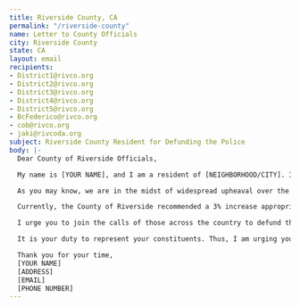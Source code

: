 ```yaml
---
title: Riverside County, CA
permalink: "/riverside-county"
name: Letter to County Officials
city: Riverside County
state: CA
layout: email
recipients:
- District1@rivco.org
- District2@rivco.org
- District3@rivco.org
- District4@rivco.org
- District5@rivco.org
- BcFederico@rivco.org
- cob@rivco.org
- jaki@rivcoda.org
subject: Riverside County Resident for Defunding the Police
body: |-
  Dear County of Riverside Officials,

  My name is [YOUR NAME], and I am a resident of [NEIGHBORHOOD/CITY]. I am writing to demand that you, as officials for the County of Riverside, revise your budget proposal to defund the police and redirect that funding into services that prioritize community well-being such as education, housing, and homelessness prevention programs.

  As you may know, we are in the midst of widespread upheaval over the systemic violence of over-policing our communities. George Floyd's murder is one of many instances that show how the role of policing leads to death when racism and anti-Blackness still exist in America. Hence, instead of "reforming" or "reviewing police policies," the time has come to defund the police.

  Currently, the County of Riverside recommended a 3% increase appropriation of $1.5 billion towards Public Safety for FY2020-2021. This proposed appropriation is what continues to fund and sustain systemic violence in our county against the Black and Brown community through policing and mass incarceration. As seen with George Floyd's murder and many others before him, funding the police will not be the solution for a change.

  I urge you to join the calls of those across the country to defund the police. The County of Riverside cannot wait any longer for a budget that meets the needs of its residents. The only way to achieve this is to take immediate steps to defund the police and support community well-being.

  It is your duty to represent your constituents. Thus, I am urging you to revise the County of Riverside budget for FY2020-2021 completely. Public opinion is with me.

  Thank you for your time,
  [YOUR NAME]
  [ADDRESS]
  [EMAIL]
  [PHONE NUMBER]
---
```


